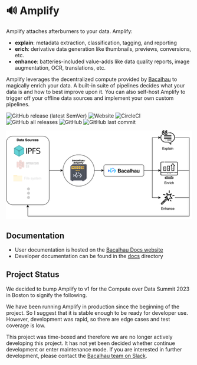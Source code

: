 # 🔊 Amplify

Amplify attaches afterburners to your data. Amplify:

* **explain**: metadata extraction, classification, tagging, and reporting
* **erich**: derivative data generation like thumbnails, previews, conversions, etc. 
* **enhance**: batteries-included value-adds like data quality reports, image augmentation, OCR, translations, etc.

Amplify leverages the decentralized compute provided by [Bacalhau](https://bacalhau.org) to magically enrich your data. A built-in suite of pipelines decides what your data is and how to best improve upon it. You can also self-host Amplify to trigger off your offline data sources and implement your own custom pipelines.

![GitHub release (latest SemVer)](https://img.shields.io/github/v/release/bacalhau-project/amplify) ![Website](https://img.shields.io/website?url=http%3A%2F%2Famplify.bacalhau.org) ![CircleCI](https://img.shields.io/circleci/build/github/bacalhau-project/amplify) ![GitHub all releases](https://img.shields.io/github/downloads/bacalhau-project/amplify/total)  ![GitHub](https://img.shields.io/github/license/bacalhau-project/amplify)  ![GitHub last commit](https://img.shields.io/github/last-commit/bacalhau-project/amplify)

![](docs/assets/amplify_overview.png)

## Documentation

* User documentation is hosted on the [Bacalhau Docs website](https://docs.bacalhau.org/integration/amplify)
* Developer documentation can be found in the [docs](docs) directory

## Project Status

We decided to bump Amplify to v1 for the Compute over Data Summit 2023 in Boston to signify the following.

We have been running Amplify in production since the beginning of the project. So I suggest that it is stable enough to be ready for developer use. However, development was rapid, so there are edge cases and test coverage is low.

This project was time-boxed and therefore we are no longer actively developing this project. It has not yet been decided whether continue development or enter maintenance mode. If you are interested in further development, please contact the [Bacalhau team on Slack](https://join.slack.com/t/bacalhauproject/shared_invite/zt-1sihp4vxf-TjkbXz6JRQpg2AhetPzYYQ).
